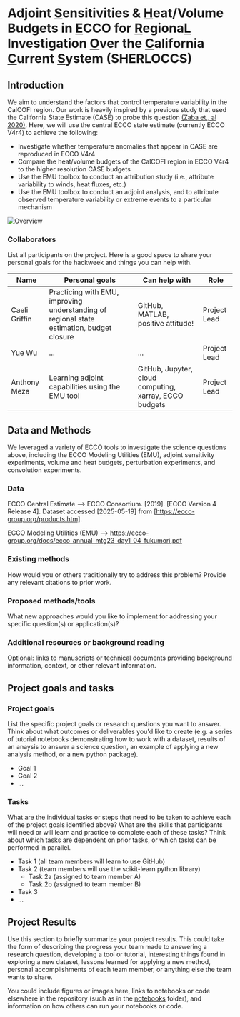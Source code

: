# Adjoint 	<ins>S</ins>ensitivities & 	<ins>H</ins>eat/Volume Budgets in 	<ins>E</ins>CCO for 	<ins>R</ins>egiona<ins>L</ins> Investigation 	<ins>O</ins>ver the 	<ins>C</ins>alifornia <ins>C</ins>urrent <ins>S</ins>ystem (SHERLOCCS)

## Introduction

We aim to understand the factors that control temperature variability in the CalCOFI region. Our work is heavily inspired by a previous 
study that used the California State Estimate (CASE) to probe this question [(Zaba et., al 2020)](https://doi.org/10.1175/JPO-D-19-0271.1). 
Here, we will use the central ECCO state estimate (currently ECCO V4r4) to achieve the following: 
- Investigate whether temperature anomalies that appear in CASE are reproduced in ECCO V4r4 
- Compare the heat/volume budgets of the CalCOFI region in ECCO V4r4 to the higher resolution CASE budgets
- Use the EMU toolbox to conduct an attribution study (i.e., attribute variability to winds, heat fluxes, etc.)
- Use the EMU toolbox to conduct an adjoint analysis, and to attribute observed temperature variability or extreme events to a particular mechanism  

![Overview](SHERLOCCS_project_overview.png)

### Collaborators

List all participants on the project. Here is a good space to share your personal goals for the hackweek and things you can help with.

| Name | Personal goals | Can help with | Role |
| ------------- | ------------- | ------------- | ------------- |
| Caeli Griffin | Practicing with EMU, improving understanding of regional state estimation, budget closure  | GitHub, MATLAB, positive attitude!  | Project Lead |
| Yue Wu | ... | ... | Project Lead |
| Anthony Meza | Learning adjoint capabilities using the EMU tool | GitHub, Jupyter, cloud computing, xarray, ECCO budgets | Project Lead |

## Data and Methods
We leveraged a variety of ECCO tools to investigate the science questions above, including the ECCO Modeling Utilities (EMU), adjoint sensitivity experiments, volume and heat budgets, perturbation experiments, and convolution experiments. 

### Data

ECCO Central Estimate --> ECCO Consortium. [2019]. [ECCO Version 4 Release 4]. Dataset accessed [2025-05-19] from [https://ecco-group.org/products.htm].

ECCO Modeling Utilities (EMU) --> https://ecco-group.org/docs/ecco_annual_mtg23_day1_04_fukumori.pdf

### Existing methods

How would you or others traditionally try to address this problem? Provide any relevant citations to prior work.

### Proposed methods/tools

What new approaches would you like to implement for addressing your specific question(s) or application(s)?

### Additional resources or background reading

Optional: links to manuscripts or technical documents providing background information, context, or other relevant information.

## Project goals and tasks

### Project goals

List the specific project goals or research questions you want to answer. Think about what outcomes or deliverables you'd like to create (e.g. a series of tutorial notebooks demonstrating how to work with a dataset, results of an anaysis to answer a science question, an example of applying a new analysis method, or a new python package).

* Goal 1
* Goal 2
* ...

### Tasks

What are the individual tasks or steps that need to be taken to achieve each of the project goals identified above? What are the skills that participants will need or will learn and practice to complete each of these tasks? Think about which tasks are dependent on prior tasks, or which tasks can be performed in parallel.

* Task 1 (all team members will learn to use GitHub)
* Task 2 (team members will use the scikit-learn python library)
  * Task 2a (assigned to team member A)
  * Task 2b (assigned to team member B)
* Task 3
* ...

## Project Results

Use this section to briefly summarize your project results. This could take the form of describing the progress your team made to answering a research question, developing a tool or tutorial, interesting things found in exploring a new dataset, lessons learned for applying a new method, personal accomplishments of each team member, or anything else the team wants to share.

You could include figures or images here, links to notebooks or code elsewhere in the repository (such as in the [notebooks](notebooks/) folder), and information on how others can run your notebooks or code.
